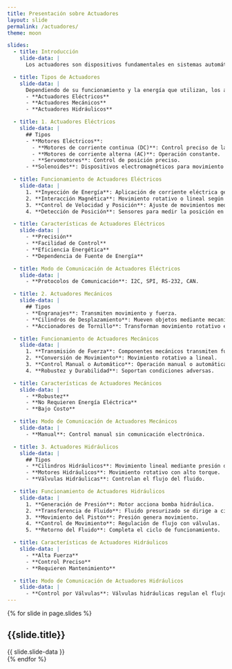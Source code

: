 ```yaml
---
title: Presentación sobre Actuadores
layout: slide
permalink: /actuadores/
theme: moon

slides:
  - title: Introducción
    slide-data: |
      Los actuadores son dispositivos fundamentales en sistemas automáticos que convierten diversas formas de energía en movimiento. Se utilizan en robótica, maquinaria industrial, automatización de procesos y más.

  - title: Tipos de Actuadores
    slide-data: |
      Dependiendo de su funcionamiento y la energía que utilizan, los actuadores se clasifican en varios tipos:
      - **Actuadores Eléctricos**
      - **Actuadores Mecánicos**
      - **Actuadores Hidráulicos**

  - title: 1. Actuadores Eléctricos
    slide-data: |
      ## Tipos
      - **Motores Eléctricos**:
        - **Motores de corriente continua (DC)**: Control preciso de la velocidad.
        - **Motores de corriente alterna (AC)**: Operación constante.
        - **Servomotores**: Control de posición preciso.
      - **Solenoides**: Dispositivos electromagnéticos para movimiento lineal.

  - title: Funcionamiento de Actuadores Eléctricos
    slide-data: |
      1. **Inyección de Energía**: Aplicación de corriente eléctrica genera un campo magnético.
      2. **Interacción Magnética**: Movimiento rotativo o lineal según el dispositivo.
      3. **Control de Velocidad y Posición**: Ajuste de movimientos mediante controladores.
      4. **Detección de Posición**: Sensores para medir la posición en tiempo real.

  - title: Características de Actuadores Eléctricos
    slide-data: |
      - **Precisión**
      - **Facilidad de Control**
      - **Eficiencia Energética**
      - **Dependencia de Fuente de Energía**

  - title: Modo de Comunicación de Actuadores Eléctricos
    slide-data: |
      - **Protocolos de Comunicación**: I2C, SPI, RS-232, CAN.

  - title: 2. Actuadores Mecánicos
    slide-data: |
      ## Tipos
      - **Engranajes**: Transmiten movimiento y fuerza.
      - **Cilindros de Desplazamiento**: Mueven objetos mediante mecanismos de palanca.
      - **Accionadores de Tornillo**: Transforman movimiento rotativo en lineal.

  - title: Funcionamiento de Actuadores Mecánicos
    slide-data: |
      1. **Transmisión de Fuerza**: Componentes mecánicos transmiten fuerza.
      2. **Conversión de Movimiento**: Movimiento rotativo a lineal.
      3. **Control Manual o Automático**: Operación manual o automática.
      4. **Robustez y Durabilidad**: Soportan condiciones adversas.

  - title: Características de Actuadores Mecánicos
    slide-data: |
      - **Robustez**
      - **No Requieren Energía Eléctrica**
      - **Bajo Costo**

  - title: Modo de Comunicación de Actuadores Mecánicos
    slide-data: |
      - **Manual**: Control manual sin comunicación electrónica.

  - title: 3. Actuadores Hidráulicos
    slide-data: |
      ## Tipos
      - **Cilindros Hidráulicos**: Movimiento lineal mediante presión de fluido.
      - **Motores Hidráulicos**: Movimiento rotativo con alto torque.
      - **Válvulas Hidráulicas**: Controlan el flujo del fluido.

  - title: Funcionamiento de Actuadores Hidráulicos
    slide-data: |
      1. **Generación de Presión**: Motor acciona bomba hidráulica.
      2. **Transferencia de Fluido**: Fluido presurizado se dirige a cilindro o motor.
      3. **Movimiento del Pistón**: Presión genera movimiento.
      4. **Control de Movimiento**: Regulación de flujo con válvulas.
      5. **Retorno del Fluido**: Completa el ciclo de funcionamiento.

  - title: Características de Actuadores Hidráulicos
    slide-data: |
      - **Alta Fuerza**
      - **Control Preciso**
      - **Requieren Mantenimiento**

  - title: Modo de Comunicación de Actuadores Hidráulicos
    slide-data: |
      - **Control por Válvulas**: Válvulas hidráulicas regulan el flujo.
---
```


{% for slide in page.slides %}
<section data-background="{% if slide.background %}{{slide.background}}{% else %}{{page.background}}{% endif %}">
  <h1>{{slide.title}}</h1>
  {{ slide.slide-data }}
</section>
{% endfor %}
